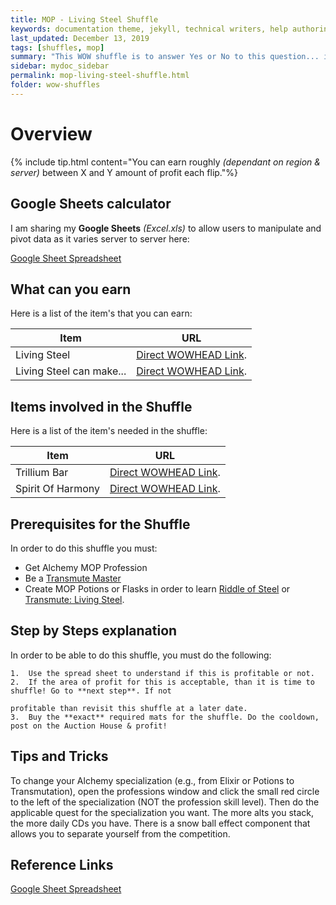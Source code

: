 ```yaml
---
title: MOP - Living Steel Shuffle
keywords: documentation theme, jekyll, technical writers, help authoring tools, hat replacements
last_updated: December 13, 2019
tags: [shuffles, mop]
summary: "This WOW shuffle is to answer Yes or No to this question... is it worth buying the mats off the Auction House to make Transmute: Living Steel Bars or Riddle Of Steel CD? If so, at what cost and what profit?"
sidebar: mydoc_sidebar
permalink: mop-living-steel-shuffle.html
folder: wow-shuffles
---
```


# Overview
{% include tip.html content="You can earn roughly _(dependant on region & server)_ between X and Y amount of profit each flip."%}

## Google Sheets calculator
I am sharing my **Google Sheets** _(Excel.xls)_ to allow users to manipulate and pivot data as it varies server to server here:

[Google Sheet Spreadsheet](https://docs.google.com/spreadsheets/d/1B5kob9knNn89wM7z9xbWvcxG3zqfbYPeficE7hA3gVo/edit?usp=sharing)

## What can you earn

Here is a list of the item's that you can earn:

|Item|URL|
|-------|--------|
|Living Steel|[Direct WOWHEAD Link](https://www.wowhead.com/item=72104/living-steel).|
|Living Steel can make...|[Direct WOWHEAD Link](https://www.wowhead.com/item=72104/living-steel#reagent-for).|

## Items involved in the Shuffle

Here is a list of the item's needed in the shuffle:

|Item|URL|
|-------|--------|
|Trillium Bar|[Direct WOWHEAD Link](https://www.wowhead.com/item=72095/trillium-bar).|
|Spirit Of Harmony |[Direct WOWHEAD Link](https://www.wowhead.com/item=76061/spirit-of-harmony).|

## Prerequisites for the Shuffle
In order to do this shuffle you must:

* Get Alchemy MOP Profession
* Be a [Transmute Master](https://www.wowhead.com/quest=29482/transmutation-master)
* Create MOP Potions or Flasks in order to learn [Riddle of Steel](https://www.wowhead.com/spell=130326/riddle-of-steel#comments) or [Transmute: Living Steel](https://www.wowhead.com/spell=114780/transmute-living-steel).

## Step by Steps explanation
In order to be able to do this shuffle, you must do the following:

```
1.  Use the spread sheet to understand if this is profitable or not.
2.  If the area of profit for this is acceptable, than it is time to shuffle! Go to **next step**. If not

profitable than revisit this shuffle at a later date.
3.  Buy the **exact** required mats for the shuffle. Do the cooldown, post on the Auction House & profit!
```

## Tips and Tricks
To change your Alchemy specialization (e.g., from Elixir or Potions to Transmutation), open the professions window and click the small red circle to the left of the specialization (NOT the profession skill level). Then do the applicable quest for the specialization you want.
The more alts you stack, the more daily CDs you have. There is a snow ball effect component that allows you to separate yourself from the competition.

## Reference Links
[Google Sheet Spreadsheet](https://docs.google.com/spreadsheets/d/1B5kob9knNn89wM7z9xbWvcxG3zqfbYPeficE7hA3gVo/edit?usp=sharing)


